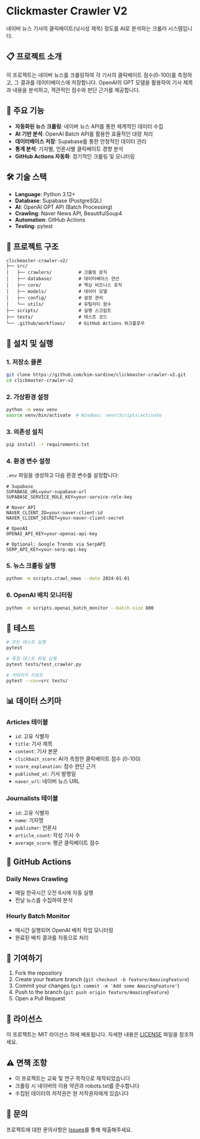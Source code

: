 # Clickmaster Crawler V2

네이버 뉴스 기사의 클릭베이트(낚시성 제목) 정도를 AI로 분석하는 크롤러 시스템입니다.

## 📋 프로젝트 소개

이 프로젝트는 네이버 뉴스를 크롤링하여 각 기사의 클릭베이트 점수(0-100)를 측정하고, 그 결과를 데이터베이스에 저장합니다. OpenAI의 GPT 모델을 활용하여 기사 제목과 내용을 분석하고, 객관적인 점수와 판단 근거를 제공합니다.

## 🚀 주요 기능

- **자동화된 뉴스 크롤링**: 네이버 뉴스 API를 통한 체계적인 데이터 수집
- **AI 기반 분석**: OpenAI Batch API를 활용한 효율적인 대량 처리
- **데이터베이스 저장**: Supabase를 통한 안정적인 데이터 관리
- **통계 분석**: 기자별, 언론사별 클릭베이트 경향 분석
- **GitHub Actions 자동화**: 정기적인 크롤링 및 모니터링

## 🛠 기술 스택

- **Language**: Python 3.12+
- **Database**: Supabase (PostgreSQL)
- **AI**: OpenAI GPT API (Batch Processing)
- **Crawling**: Naver News API, BeautifulSoup4
- **Automation**: GitHub Actions
- **Testing**: pytest

## 📁 프로젝트 구조

```
clickmaster-crawler-v2/
├── src/
│   ├── crawlers/          # 크롤링 로직
│   ├── database/          # 데이터베이스 연산
│   ├── core/              # 핵심 비즈니스 로직
│   ├── models/            # 데이터 모델
│   ├── config/            # 설정 관리
│   └── utils/             # 유틸리티 함수
├── scripts/               # 실행 스크립트
├── tests/                 # 테스트 코드
└── .github/workflows/     # GitHub Actions 워크플로우
```

## 🔧 설치 및 실행

### 1. 저장소 클론
```bash
git clone https://github.com/kim-sardine/clickmaster-crawler-v2.git
cd clickmaster-crawler-v2
```

### 2. 가상환경 설정
```bash
python -m venv venv
source venv/bin/activate  # Windows: venv\Scripts\activate
```

### 3. 의존성 설치
```bash
pip install -r requirements.txt
```

### 4. 환경 변수 설정
`.env` 파일을 생성하고 다음 환경 변수를 설정합니다:

```env
# Supabase
SUPABASE_URL=your-supabase-url
SUPABASE_SERVICE_ROLE_KEY=your-service-role-key

# Naver API
NAVER_CLIENT_ID=your-naver-client-id
NAVER_CLIENT_SECRET=your-naver-client-secret

# OpenAI
OPENAI_API_KEY=your-openai-api-key

# Optional: Google Trends via SerpAPI
SERP_API_KEY=your-serp-api-key
```

### 5. 뉴스 크롤링 실행
```bash
python -m scripts.crawl_news --date 2024-01-01
```

### 6. OpenAI 배치 모니터링
```bash
python -m scripts.openai_batch_monitor --batch-size 800
```

## 🧪 테스트

```bash
# 모든 테스트 실행
pytest

# 특정 테스트 파일 실행
pytest tests/test_crawler.py

# 커버리지 리포트
pytest --cov=src tests/
```

## 📊 데이터 스키마

### Articles 테이블
- `id`: 고유 식별자
- `title`: 기사 제목
- `content`: 기사 본문
- `clickbait_score`: AI가 측정한 클릭베이트 점수 (0-100)
- `score_explanation`: 점수 판단 근거
- `published_at`: 기사 발행일
- `naver_url`: 네이버 뉴스 URL

### Journalists 테이블
- `id`: 고유 식별자
- `name`: 기자명
- `publisher`: 언론사
- `article_count`: 작성 기사 수
- `average_score`: 평균 클릭베이트 점수

## 🤖 GitHub Actions

### Daily News Crawling
- 매일 한국시간 오전 6시에 자동 실행
- 전날 뉴스를 수집하여 분석

### Hourly Batch Monitor
- 매시간 실행되어 OpenAI 배치 작업 모니터링
- 완료된 배치 결과를 자동으로 처리

## 🤝 기여하기

1. Fork the repository
2. Create your feature branch (`git checkout -b feature/AmazingFeature`)
3. Commit your changes (`git commit -m 'Add some AmazingFeature'`)
4. Push to the branch (`git push origin feature/AmazingFeature`)
5. Open a Pull Request

## 📝 라이선스

이 프로젝트는 MIT 라이선스 하에 배포됩니다. 자세한 내용은 [LICENSE](LICENSE) 파일을 참조하세요.

## ⚠️ 면책 조항

- 이 프로젝트는 교육 및 연구 목적으로 제작되었습니다
- 크롤링 시 네이버의 이용 약관과 robots.txt를 준수합니다
- 수집된 데이터의 저작권은 원 저작권자에게 있습니다

## 📧 문의

프로젝트에 대한 문의사항은 [Issues](https://github.com/kim-sardine/clickmaster-crawler-v2/issues)를 통해 제출해주세요.
